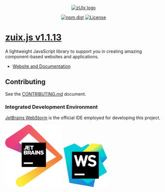 <p align="center">
    <a href="https://zuixjs.github.io/zuix" target="_blank" rel="noopener noreferrer">
        <img width="96" src="https://zuixjs.github.io/zuix/images/zuix-logo.svg" alt="zUIx logo">
    </a>
</p>

<p align="center">
  <a href="https://www.npmjs.com/package/zuix-dist"><img src="https://img.shields.io/npm/v/zuix-dist.svg?style=for-the-badge" alt="npm dist"></a>
  <a href="https://github.com/zuixjs/zuix/blob/master/LICENSE.TXT"><img src="https://img.shields.io/npm/l/zuix-dist.svg?style=for-the-badge" alt="License"></a>
</p>

# [zuix.js v1.1.13](https://zuixjs.github.io/zuixjs.org)

A lightweight JavaScript library to support you in creating amazing component-based websites and applications.
- [Website and Documentation](https://zuixjs.github.io/zuixjs.org)


## Contributing

See the [CONTRIBUTING.md](https://github.com/zuixjs/zuix/blob/master/CONTRIBUTING.md#contributing) document.

### Integrated Development Environment

[JetBrains WebStorm](https://www.jetbrains.com/webstorm/) is the official IDE employed for developing this project.

![JetBrains Logo](https://raw.githubusercontent.com/zuixjs/zuix/master/docs/images/github/jetbrains.svg)
![JetBrains WebStorm Logo](https://raw.githubusercontent.com/zuixjs/zuix/master/docs/images/github/icon-webstorm.svg)
